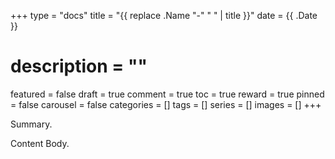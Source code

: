 +++
type = "docs"
title = "{{ replace .Name "-" " " | title }}"
date = {{ .Date }}
# description = ""
featured = false
draft = true
comment = true
toc = true
reward = true
pinned = false
carousel = false
categories = []
tags = []
series = []
images = []
+++

Summary.

<!--more-->

Content Body.

